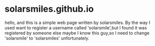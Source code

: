 # solarsmiles.github.io
hello, and this is a simple web page written by solarsmiles.
By the way I used want to register a username called 'solarsmile',but I found it was registered by someone else maybe I know this guy,so I need to change 'solarsmile' to 'solarsmiles' unfortunately.
